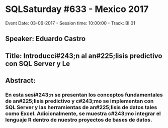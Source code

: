 # SQLSaturday #633 - Mexico 2017
Event Date: 03-06-2017 - Session time: 10:00:00 - Track: BI 01
## Speaker: Eduardo Castro
## Title: Introducci#243;n al an#225;lisis predictivo con SQL Server y Le
## Abstract:
### En esta sesi#243;n se presentan los conceptos fundamentales de an#225;lisis predictivo y c#243;mo se implementan con SQL Server y las herramientas de an#225;lisis de datos tales como Excel. Adicionalmente, se muestra c#243;mo integrar el lenguaje R dentro de nuestro proyectos de bases de datos.
